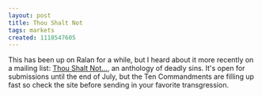 ```yaml
---
layout: post
title: Thou Shalt Not
tags: markets
created: 1118547605
---
```

This has been up on Ralan for a while, but I heard about it more recently on a mailing list:  [Thou Shalt Not...](http://www.darkcloudpress.com/TSN_antho.htm), an anthology of deadly sins.  It's open for submissions until the end of July, but the Ten Commandments are filling up fast so check the site before sending in your favorite transgression.
